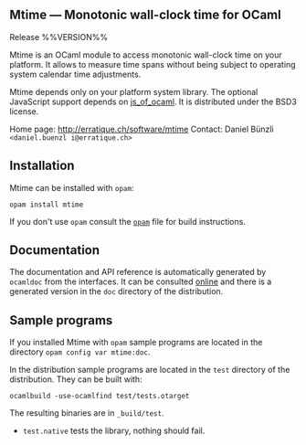 Mtime — Monotonic wall-clock time for OCaml
-------------------------------------------------------------------------------
Release %%VERSION%%

Mtime is an OCaml module to access monotonic wall-clock time on your
platform. It allows to measure time spans without being subject to
operating system calendar time adjustments.

Mtime depends only on your platform system library. The optional
JavaScript support depends on [js_of_ocaml][1]. It is distributed
under the BSD3 license.

Home page: http://erratique.ch/software/mtime
Contact: Daniel Bünzli `<daniel.buenzl i@erratique.ch>`

[1]: http://ocsigen.org/js_of_ocaml/

## Installation

Mtime can be installed with `opam`:

    opam install mtime

If you don't use `opam` consult the [`opam`](opam) file for build
instructions.

## Documentation

The documentation and API reference is automatically generated by
`ocamldoc` from the interfaces. It can be consulted [online][5]
and there is a generated version in the `doc` directory of the
distribution.

[5]: http://erratique.ch/software/mtime/doc/

## Sample programs

If you installed Mtime with `opam` sample programs are located in
the directory `opam config var mtime:doc`.

In the distribution sample programs are located in the `test`
directory of the distribution. They can be built with:

    ocamlbuild -use-ocamlfind test/tests.otarget

The resulting binaries are in `_build/test`.

- `test.native` tests the library, nothing should fail.
